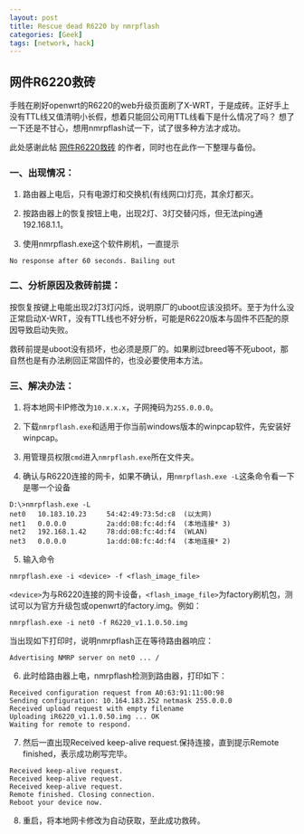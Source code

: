 ```yaml
---
layout: post
title: Rescue dead R6220 by nmrpflash
categories: [Geek]
tags: [network, hack]
---
```


## 网件R6220救砖

手贱在刷好openwrt的R6220的web升级页面刷了X-WRT，于是成砖。正好手上没有TTL线又值清明小长假，想着只能回公司用TTL线看下是什么情况了吗？
想了一下还是不甘心，想用nmrpflash试一下，试了很多种方法才成功。

此处感谢此帖
[网件R6220救砖](https://blog.51cto.com/gaokui/2447612)
的作者，同时也在此作一下整理与备份。

### 一、出现情况：

1.  路由器上电后，只有电源灯和交换机(有线网口)灯亮，其余灯都灭。

2.  按路由器上的恢复按钮上电，出现2灯、3灯交替闪烁，但无法ping通192.168.1.1。

3.  使用nmrpflash.exe这个软件刷机，一直提示

```
No response after 60 seconds. Bailing out
```

### 二、分析原因及救砖前提：

按恢复按键上电能出现2灯3灯闪烁，说明原厂的uboot应该没损坏。至于为什么没正常启动X-WRT，没有TTL线也不好分析，可能是R6220版本与固件不匹配的原因导致启动失败。

救砖前提是uboot没有损坏，也必须是原厂的。如果刷过breed等不死uboot，那自然也是有办法刷回正常固件的，也没必要使用本方法。

### 三、解决办法：

1. 将本地网卡IP修改为`10.x.x.x`，子网掩码为`255.0.0.0`。

2. 下载`nmrpflash.exe`和适用于你当前windows版本的winpcap软件，先安装好winpcap。

3. 用管理员权限`cmd`进入`nmrpflash.exe`所在文件夹。

4. 确认与R6220连接的网卡，如果不确认，用`nmrpflash.exe -L`这条命令看一下是哪一个设备
```
D:\>nmrpflash.exe -L
net0   10.183.10.23     54:42:49:73:5d:c8  (以太网)
net1   0.0.0.0          2a:dd:08:fc:4d:f4  (本地连接* 3)
net2   192.168.1.42     78:dd:08:fc:4d:f4  (WLAN)
net3   0.0.0.0          1a:dd:08:fc:4d:f4  (本地连接* 2)
```

5. 输入命令
```
nmrpflash.exe -i <device> -f <flash_image_file>
```
`<device>`为与R6220连接的网卡设备，`<flash_image_file>`为factory刷机包，测试可以为官方升级包或openwrt的factory.img。例如：
```
nmrpflash.exe -i net0 -f R6220_v1.1.0.50.img
```
当出现如下打印时，说明nmrpflash正在等待路由器响应：
```
Advertising NMRP server on net0 ... /
```

6. 此时给路由器上电，nmrpflash检测到路由器，打印如下：
```
Received configuration request from A0:63:91:11:00:98
Sending configuration: 10.164.183.252 netmask 255.0.0.0
Received upload request with empty filename
Uploading iR6220_v1.1.0.50.img ... OK
Waiting for remote to respond.
```

7. 然后一直出现Received keep-alive request.保持连接，直到提示Remote finished，表示成功刷写完毕。
```
Received keep-alive request.
Received keep-alive request.
Received keep-alive request.
Remote finished. Closing connection.
Reboot your device now.
```

8. 重启，将本地网卡修改为自动获取，至此成功救砖。
